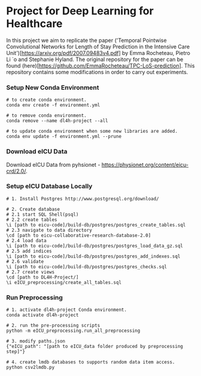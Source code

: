 # Project for Deep Learning for Healthcare

In this project we aim to replicate the paper ('Temporal Pointwise Convolutional Networks for Length of Stay Prediction in the Intensive Care Unit')[https://arxiv.org/pdf/2007.09483v4.pdf] by Emma Rocheteau, Pietro Li `o and
Stephanie Hyland. The original repository for the paper can be found (here)[https://github.com/EmmaRocheteau/TPC-LoS-prediction]. This repository contains some modifications in order to carry out experiments.

### Setup New Conda Environment
```shell
# to create conda environment.
conda env create -f environment.yml

# to remove conda environment.
conda remove --name dl4h-project --all

# to update conda environment when some new libraries are added.
conda env update -f environment.yml --prune
```

### Download eICU Data

Download eICU Data from pyhsionet - https://physionet.org/content/eicu-crd/2.0/. 

### Setup eICU Database Locally
```shell
# 1. Install Postgres http://www.postgresql.org/download/

# 2. Create database
# 2.1 start SQL Shell(psql)
# 2.2 create tables
\i [path to eicu-code]/build-db/postgres/postgres_create_tables.sql
# 2.3 navigate to data directory
\cd [path to eicu-collaborative-research-database-2.0]
# 2.4 load data
\i [path to eicu-code]/build-db/postgres/postgres_load_data_gz.sql
# 2.5 add indices
\i [path to eicu-code]/build-db/postgres/postgres_add_indexes.sql
# 2.6 validate
\i [path to eicu-code]/build-db/postgres/postgres_checks.sql
# 2.7 create views
\cd [path to DL4H-Project/]
\i eICU_preprocessing/create_all_tables.sql
```

### Run Preprocessing
```shell
# 1. activate dl4h-project Conda environment.
conda activate dl4h-project

# 2. run the pre-processing scripts
python -m eICU_preprocessing.run_all_preprocessing

# 3. modify paths.json 
{"eICU_path": "[path to eICU_data folder produced by preprocessing step]"}

# 4. create lmdb databases to supports random data item access.
python csv2lmdb.py
```



